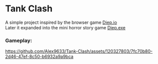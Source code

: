 # Tank Clash
A simple project inspired by the browser game [Diep.io](https://diep.io/)\
Later it expanded into the mini horror story game [Diep.exe](https://youtu.be/iB0aWO2zRMQ?si=ugqESiSGe0vwWTKw)

### Gameplay:

https://github.com/Alex9633/Tank-Clash/assets/120327803/7fc70b80-2d46-47ef-8c50-b6932a9a9bca

